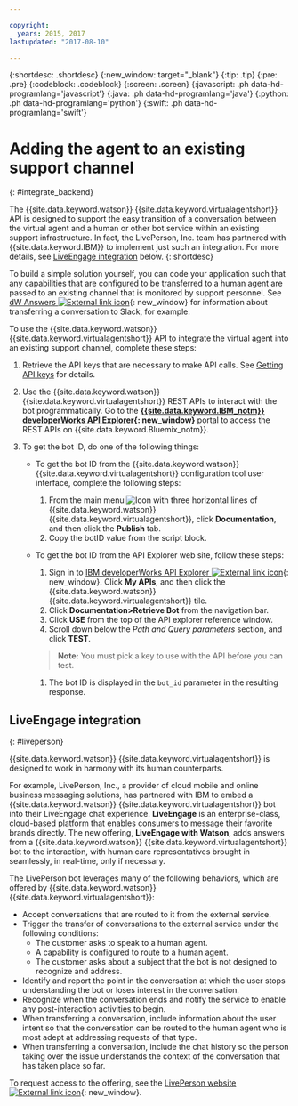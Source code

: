 ```yaml
---

copyright:
  years: 2015, 2017
lastupdated: "2017-08-10"

---
```


{:shortdesc: .shortdesc}
{:new_window: target="_blank"}
{:tip: .tip}
{:pre: .pre}
{:codeblock: .codeblock}
{:screen: .screen}
{:javascript: .ph data-hd-programlang='javascript'}
{:java: .ph data-hd-programlang='java'}
{:python: .ph data-hd-programlang='python'}
{:swift: .ph data-hd-programlang='swift'}

# Adding the agent to an existing support channel
{: #integrate_backend}

The {{site.data.keyword.watson}} {{site.data.keyword.virtualagentshort}} API is designed to support the easy transition of a conversation between the virtual agent and a human or other bot service within an existing support infrastructure. In fact, the LivePerson, Inc. team has partnered with {{site.data.keyword.IBM}} to implement just such an integration. For more details, see [LiveEngage integration](integrate_backend.html#liveperson) below.
{: shortdesc}

To build a simple solution yourself, you can code your application such that any capabilities that are configured to be transferred to a human agent are passed to an existing channel that is monitored by support personnel. See [dW Answers ![External link icon](../../icons/launch-glyph.svg "External link icon")](https://developer.ibm.com/answers/questions/318623/where-can-i-find-documentation-examples-on-integra/){: new_window} for information about transferring a conversation to Slack, for example.

To use the {{site.data.keyword.watson}} {{site.data.keyword.virtualagentshort}} API to integrate the virtual agent into an existing support channel, complete these steps:

1.  Retrieve the API keys that are necessary to make API calls. See [Getting API keys](api-keys.html) for details.

1.  Use the {{site.data.keyword.watson}} {{site.data.keyword.virtualagentshort}} REST APIs to interact with the bot programmatically. Go to the **[{{site.data.keyword.IBM_notm}} developerWorks API Explorer](https://developer.ibm.com/api/view/id-339:title-Watson_Virtual_Agent){: new_window}**  portal to access the REST APIs on {{site.data.keyword.Bluemix_notm}}.

1.  To get the bot ID, do one of the following things:
    - To get the bot ID from the {{site.data.keyword.watson}} {{site.data.keyword.virtualagentshort}} configuration tool user interface, complete the following steps:
      1.  From the main menu ![Icon with three horizontal lines](images/hamburger.png)  of {{site.data.keyword.watson}} {{site.data.keyword.virtualagentshort}}, click **Documentation**, and then click the **Publish** tab.
      1.  Copy the botID value from the script block.

    - To get the bot ID from the API Explorer web site, follow these steps:
      1.  Sign in to [IBM developerWorks API Explorer ![External link icon](../../icons/launch-glyph.svg "External link icon")](https://developer.ibm.com/api/){: new_window}. Click **My APIs**, and then click the {{site.data.keyword.watson}} {{site.data.keyword.virtualagentshort}} tile.
      1.  Click **Documentation>Retrieve Bot** from the navigation bar.
      1.  Click **USE** from the top of the API explorer reference window.
      1.  Scroll down below the *Path and Query parameters* section, and click **TEST**.
      >**Note:** You must pick a key to use with the API before you can test.

      1.  The bot ID is displayed in the `bot_id` parameter in the resulting response.

## LiveEngage integration
{: #liveperson}

{{site.data.keyword.watson}} {{site.data.keyword.virtualagentshort}} is designed to work in harmony with its human counterparts.

For example, LivePerson, Inc., a provider of cloud mobile and online business messaging solutions, has partnered with IBM to embed a {{site.data.keyword.watson}} {{site.data.keyword.virtualagentshort}} bot into their LiveEngage chat experience. **LiveEngage** is an enterprise-class, cloud-based platform that enables consumers to message their favorite brands directly. The new offering, **LiveEngage with Watson**, adds answers from a {{site.data.keyword.watson}} {{site.data.keyword.virtualagentshort}} bot to the interaction, with human care representatives brought in seamlessly, in real-time, only if necessary.

The LivePerson bot leverages many of the following behaviors, which are offered by {{site.data.keyword.watson}} {{site.data.keyword.virtualagentshort}}:

- Accept conversations that are routed to it from the external service.
- Trigger the transfer of conversations to the external service under the following conditions:
    - The customer asks to speak to a human agent.
    - A capability is configured to route to a human agent.
    - The customer asks about a subject that the bot is not designed to recognize and address.
- Identify and report the point in the conversation at which the user stops understanding the bot or loses interest in the conversation.
- Recognize when the conversation ends and notify the service to enable any post-interaction activities to begin.
- When transferring a conversation, include information about the user intent so that the conversation can be routed to the human agent who is most adept at addressing requests of that type.
- When transferring a conversation, include the chat history so the person taking over the issue understands the context of the conversation that has taken place so far.

To request access to the offering, see the  [LivePerson website ![External link icon](../../icons/launch-glyph.svg "External link icon")](https://engage.liveperson.com/usage/watson/?utm_medium=website&utm_source=IBM&utm_campaign=Watson){: new_window}.
